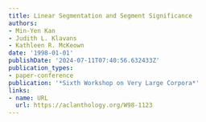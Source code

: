```yaml
---
title: Linear Segmentation and Segment Significance
authors:
- Min-Yen Kan
- Judith L. Klavans
- Kathleen R. McKeown
date: '1998-01-01'
publishDate: '2024-07-11T07:40:56.632433Z'
publication_types:
- paper-conference
publication: '*Sixth Workshop on Very Large Corpora*'
links:
- name: URL
  url: https://aclanthology.org/W98-1123
---
```


